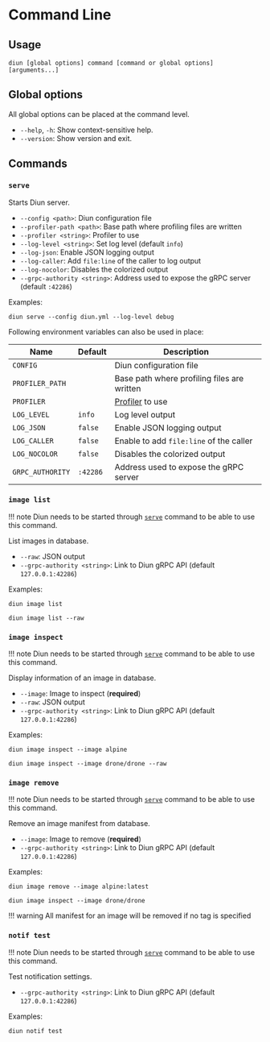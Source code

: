 # Command Line

## Usage

```shell
diun [global options] command [command or global options] [arguments...]
```

## Global options

All global options can be placed at the command level.

* `--help`, `-h`: Show context-sensitive help.
* `--version`: Show version and exit.

## Commands

### `serve`

Starts Diun server.

* `--config <path>`: Diun configuration file
* `--profiler-path <path>`: Base path where profiling files are written
* `--profiler <string>`: Profiler to use
* `--log-level <string>`: Set log level (default `info`)
* `--log-json`: Enable JSON logging output
* `--log-caller`: Add `file:line` of the caller to log output
* `--log-nocolor`: Disables the colorized output
* `--grpc-authority <string>`: Address used to expose the gRPC server (default `:42286`)

Examples:

```shell
diun serve --config diun.yml --log-level debug
```

Following environment variables can also be used in place:

| Name               | Default       | Description   |
|--------------------|---------------|---------------|
| `CONFIG`           |               | Diun configuration file |
| `PROFILER_PATH`    |               | Base path where profiling files are written |
| `PROFILER`         |               | [Profiler](../faq.md#profiling) to use |
| `LOG_LEVEL`        | `info`        | Log level output |
| `LOG_JSON`         | `false`       | Enable JSON logging output |
| `LOG_CALLER`       | `false`       | Enable to add `file:line` of the caller |
| `LOG_NOCOLOR`      | `false`       | Disables the colorized output |
| `GRPC_AUTHORITY`   | `:42286`      | Address used to expose the gRPC server |

### `image list`

!!! note
    Diun needs to be started through [`serve`](#serve) command to be able to use this command.

List images in database.

* `--raw`: JSON output
* `--grpc-authority <string>`: Link to Diun gRPC API (default `127.0.0.1:42286`)

Examples:

```shell
diun image list
```
```shell
diun image list --raw
```

### `image inspect`

!!! note
    Diun needs to be started through [`serve`](#serve) command to be able to use this command.

Display information of an image in database.

* `--image`: Image to inspect (**required**)
* `--raw`: JSON output
* `--grpc-authority <string>`: Link to Diun gRPC API (default `127.0.0.1:42286`)

Examples:

```shell
diun image inspect --image alpine
```
```shell
diun image inspect --image drone/drone --raw
```

### `image remove`

!!! note
    Diun needs to be started through [`serve`](#serve) command to be able to use this command.

Remove an image manifest from database.

* `--image`: Image to remove (**required**)
* `--grpc-authority <string>`: Link to Diun gRPC API (default `127.0.0.1:42286`)

Examples:

```shell
diun image remove --image alpine:latest
```
```shell
diun image inspect --image drone/drone
```

!!! warning
    All manifest for an image will be removed if no tag is specified

### `notif test`

!!! note
    Diun needs to be started through [`serve`](#serve) command to be able to use this command.

Test notification settings.

* `--grpc-authority <string>`: Link to Diun gRPC API (default `127.0.0.1:42286`)

Examples:

```shell
diun notif test
```
